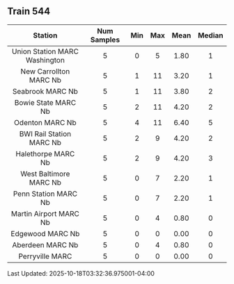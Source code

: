 ## Train 544

| Station | Num Samples | Min | Max | Mean | Median |
| :-----: | :---------: | :-: | :-: | :--: | :----: |
| Union Station MARC Washington | 5 | 0 | 5 | 1.80 | 1 |
| New Carrollton MARC Nb | 5 | 1 | 11 | 3.20 | 1 |
| Seabrook MARC Nb | 5 | 1 | 11 | 3.80 | 2 |
| Bowie State MARC Nb | 5 | 2 | 11 | 4.20 | 2 |
| Odenton MARC Nb | 5 | 4 | 11 | 6.40 | 5 |
| BWI Rail Station MARC Nb | 5 | 2 | 9 | 4.20 | 2 |
| Halethorpe MARC Nb | 5 | 2 | 9 | 4.20 | 3 |
| West Baltimore MARC Nb | 5 | 0 | 7 | 2.20 | 1 |
| Penn Station MARC Nb | 5 | 0 | 7 | 2.20 | 1 |
| Martin Airport MARC Nb | 5 | 0 | 4 | 0.80 | 0 |
| Edgewood MARC Nb | 5 | 0 | 0 | 0.00 | 0 |
| Aberdeen MARC Nb | 5 | 0 | 4 | 0.80 | 0 |
| Perryville MARC | 5 | 0 | 0 | 0.00 | 0 |


Last Updated: 2025-10-18T03:32:36.975001-04:00